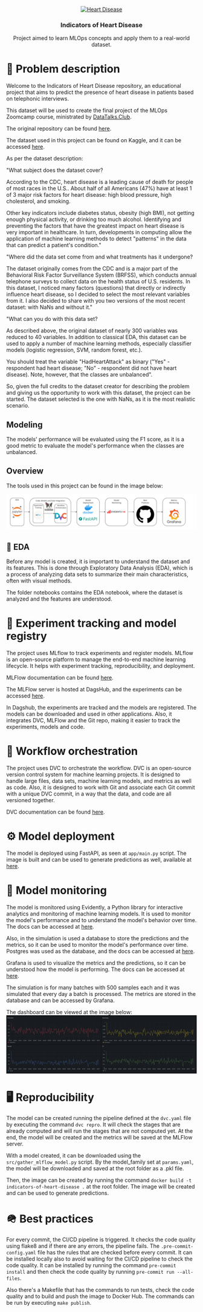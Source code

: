 <p align="center">
  <a href="" rel="noopener">
 <img width=300px height=150px src="https://www.tbecker.com.br/uploads/images/2017/04/adote-12-medidas-para-proteger-a-saude-do-coracao-1493058672.jpg" alt="Heart Disease"></a>
</p>

<h3 align="center">Indicators of Heart Disease</h3>

<p align="center"> Project aimed to learn MLOps concepts and apply them to a real-world dataset. <br> 
</p>

# 🧐 Problem description <a name = "about"></a>
Welcome to the Indicators of Heart Disease repository, an educational project
that aims to predict the presence of heart disease in patients based on telephonic interviews.

This dataset will be used to create the final project of the MLOps Zoomcamp course,
ministrated by [DataTalks.Club](https://datatalks.club/).

The original repository can be found
[here](https://github.com/DataTalksClub/mlops-zoomcamp/tree/main).

The dataset used in this project can be found on Kaggle, and it can be accessed
[here](https://www.kaggle.com/datasets/kamilpytlak/personal-key-indicators-of-heart-disease).

As per the dataset description:

"What subject does the dataset cover?

According to the CDC, heart disease is a leading cause of death for people of most races in the U.S.. About half of all Americans (47%) have at least 1 of 3 major risk factors for heart disease: high blood pressure, high cholesterol, and smoking. 

Other key indicators include diabetes status, obesity (high BMI), not getting enough physical activity, or drinking too much alcohol. Identifying and preventing the factors that have the greatest impact on heart disease is very important in healthcare. In turn, developments in computing allow the application of machine learning methods to detect "patterns" in the data that can predict a patient's condition."

"Where did the data set come from and what treatments has it undergone?

The dataset originally comes from the CDC and is a major part of the Behavioral Risk Factor Surveillance System (BRFSS), which conducts annual telephone surveys to collect data on the health status of U.S. residents. In this dataset, I noticed many factors (questions) that directly or indirectly influence heart disease, so I decided to select the most relevant variables from it. I also decided to share with you two versions of the most recent dataset: with NaNs and without it."

"What can you do with this data set?

As described above, the original dataset of nearly 300 variables was reduced to 40 variables. In addition to classical EDA, this dataset can be used to apply a number of machine learning methods, especially classifier models (logistic regression, SVM, random forest, etc.).

You should treat the variable "HadHeartAttack" as binary ("Yes" - respondent had heart disease; "No" - respondent did not have heart disease). Note, however, that the classes are unbalanced".

So, given the full credits to the dataset creator for describing the problem and giving us the opportunity to work with this dataset, the project can be started. The dataset selected is the one with NaNs, as it is the most realistic scenario.

## Modeling

The models' performance will be evaluated using the F1 score, as it is a good metric to evaluate the model's performance when the classes are unbalanced.

## Overview <a name = "overview"></a>

The tools used in this project can be found in the image below:

![Tools](docs/tools.jpg)

## 🔎 EDA <a name = "eda"></a>

Before any model is created, it is important to understand the dataset and its features. This is done through Exploratory Data Analysis (EDA), which is a process of analyzing data sets to summarize their main characteristics, often with visual methods.

The folder notebooks contains the EDA notebook, where the dataset is analyzed and the features are understood.

# 🧪 Experiment tracking and model registry <a name = "experiment"></a>

The project uses MLflow to track experiments and register models. MLflow is an open-source platform to manage the end-to-end machine learning lifecycle. It helps with experiment tracking, reproducibility, and deployment.

MLFlow documentation can be found [here](https://www.mlflow.org/docs/latest/index.html).

The MLFlow server is hosted at DagsHub, and the experiments can be accessed [here](https://dagshub.com/pedrochitarra/indicators-of-heart-disease).

In Dagshub, the experiments are tracked and the models are registered. The models can be downloaded and used in other applications. Also, it integrates DVC, MLFlow and the Git repo, making it easier to track the experiments, models and code.

# 🔄 Workflow orchestration <a name = "workflow"></a>

The project uses DVC to orchestrate the workflow. DVC is an open-source version control system for machine learning projects. It is designed to handle large files, data sets, machine learning models, and metrics as well as code. Also, it is designed to work with Git and associate each Git commit with a unique DVC commit, in a way that the data, and code are all versioned together.

DVC documentation can be found [here](https://dvc.org/doc).

# ⚙️ Model deployment <a name = "deployment"></a>

The model is deployed using FastAPI, as seen at `app/main.py` script. The image
is built and can be used to generate predictions as well, available at
[here](https://hub.docker.com/repository/docker/pedrochitarra/indicators-of-heart-disease).

# 🔬 Model monitoring <a name = "monitoring"></a>

The model is monitored using Evidently, a Python library for interactive analytics
and monitoring of machine learning models. It is used to monitor the model's
performance and to understand the model's behavior over time. The docs can be
accessed at [here](https://evidentlyai.com/).

Also, in the simulation is used a database to store the predictions and the
metrics, so it can be used to monitor the model's performance over time. Postgres
was used as the database, and the docs can be accessed at [here](https://www.postgresql.org/).

Grafana is used to visualize the metrics and the predictions, so it can be
understood how the model is performing. The docs can be accessed at
[here](https://grafana.com/docs/grafana/latest/).

The simulation is for many batches with 500 samples each and it was simulated
that every day a batch is processed. The metrics are stored in the database and
can be accessed by Grafana.

The dashboard can be viewed at the image below:
![Dashboard](docs/dashboard.png)

# 🖥️ Reproducibility <a name = "reproducibility"></a>

The model can be created running the pipeline defined at the `dvc.yaml` file by
executing the command `dvc repro`. It will check the stages that are already
computed and will run the stages that are not computed yet. At the end, the
model will be created and the metrics will be saved at the MLFlow server.

With a model created, it can be downloaded using the `src/gather_mlflow_model.py`
script. By the model_family set at `params.yaml`, the model will be downloaded and
saved at the root folder as a .pkl file.

Then, the image can be created by running the command
`docker build -t indicators-of-heart-disease .` at the root folder.
The image will be created and can be used to generate predictions.

# 🪖 Best practices <a name = "best_practices"></a>
For every commit, the CI/CD pipeline is triggered. It checks the code quality
using flake8 and if there are any errors, the pipeline fails. The `.pre-commit-config.yaml`
file has the rules that are checked before every commit. It can be installed
locally also to avoid waiting for the CI/CD pipeline to check the code quality.
It can be installed by running the command `pre-commit install` and then check
the code quality by running `pre-commit run --all-files`.

Also there's a Makefile that has the commands to run tests, check the code quality
and to build and push the image to Docker Hub. The commands can be run by executing
`make publish`.
